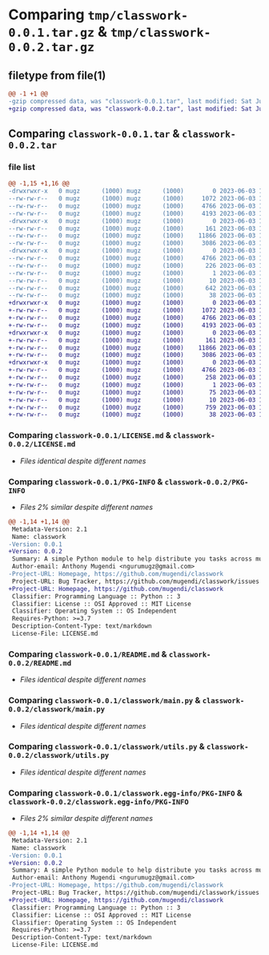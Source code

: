 # Comparing `tmp/classwork-0.0.1.tar.gz` & `tmp/classwork-0.0.2.tar.gz`

## filetype from file(1)

```diff
@@ -1 +1 @@
-gzip compressed data, was "classwork-0.0.1.tar", last modified: Sat Jun  3 17:12:22 2023, max compression
+gzip compressed data, was "classwork-0.0.2.tar", last modified: Sat Jun  3 18:53:04 2023, max compression
```

## Comparing `classwork-0.0.1.tar` & `classwork-0.0.2.tar`

### file list

```diff
@@ -1,15 +1,16 @@
-drwxrwxr-x   0 mugz      (1000) mugz      (1000)        0 2023-06-03 17:12:22.040079 classwork-0.0.1/
--rw-rw-r--   0 mugz      (1000) mugz      (1000)     1072 2023-06-03 17:09:04.000000 classwork-0.0.1/LICENSE.md
--rw-rw-r--   0 mugz      (1000) mugz      (1000)     4766 2023-06-03 17:12:22.040079 classwork-0.0.1/PKG-INFO
--rw-rw-r--   0 mugz      (1000) mugz      (1000)     4193 2023-06-03 16:54:31.000000 classwork-0.0.1/README.md
-drwxrwxr-x   0 mugz      (1000) mugz      (1000)        0 2023-06-03 17:12:22.040079 classwork-0.0.1/classwork/
--rw-rw-r--   0 mugz      (1000) mugz      (1000)      161 2023-06-03 15:43:24.000000 classwork-0.0.1/classwork/__init__.py
--rw-rw-r--   0 mugz      (1000) mugz      (1000)    11866 2023-06-03 16:13:53.000000 classwork-0.0.1/classwork/main.py
--rw-rw-r--   0 mugz      (1000) mugz      (1000)     3086 2023-06-03 15:08:39.000000 classwork-0.0.1/classwork/utils.py
-drwxrwxr-x   0 mugz      (1000) mugz      (1000)        0 2023-06-03 17:12:22.040079 classwork-0.0.1/classwork.egg-info/
--rw-rw-r--   0 mugz      (1000) mugz      (1000)     4766 2023-06-03 17:12:22.000000 classwork-0.0.1/classwork.egg-info/PKG-INFO
--rw-rw-r--   0 mugz      (1000) mugz      (1000)      226 2023-06-03 17:12:22.000000 classwork-0.0.1/classwork.egg-info/SOURCES.txt
--rw-rw-r--   0 mugz      (1000) mugz      (1000)        1 2023-06-03 17:12:22.000000 classwork-0.0.1/classwork.egg-info/dependency_links.txt
--rw-rw-r--   0 mugz      (1000) mugz      (1000)       10 2023-06-03 17:12:22.000000 classwork-0.0.1/classwork.egg-info/top_level.txt
--rw-rw-r--   0 mugz      (1000) mugz      (1000)      642 2023-06-03 17:10:48.000000 classwork-0.0.1/pyproject.toml
--rw-rw-r--   0 mugz      (1000) mugz      (1000)       38 2023-06-03 17:12:22.040079 classwork-0.0.1/setup.cfg
+drwxrwxr-x   0 mugz      (1000) mugz      (1000)        0 2023-06-03 18:53:04.188561 classwork-0.0.2/
+-rw-rw-r--   0 mugz      (1000) mugz      (1000)     1072 2023-06-03 17:09:04.000000 classwork-0.0.2/LICENSE.md
+-rw-rw-r--   0 mugz      (1000) mugz      (1000)     4766 2023-06-03 18:53:04.188561 classwork-0.0.2/PKG-INFO
+-rw-rw-r--   0 mugz      (1000) mugz      (1000)     4193 2023-06-03 16:54:31.000000 classwork-0.0.2/README.md
+drwxrwxr-x   0 mugz      (1000) mugz      (1000)        0 2023-06-03 18:53:04.184561 classwork-0.0.2/classwork/
+-rw-rw-r--   0 mugz      (1000) mugz      (1000)      161 2023-06-03 15:43:24.000000 classwork-0.0.2/classwork/__init__.py
+-rw-rw-r--   0 mugz      (1000) mugz      (1000)    11866 2023-06-03 16:13:53.000000 classwork-0.0.2/classwork/main.py
+-rw-rw-r--   0 mugz      (1000) mugz      (1000)     3086 2023-06-03 15:08:39.000000 classwork-0.0.2/classwork/utils.py
+drwxrwxr-x   0 mugz      (1000) mugz      (1000)        0 2023-06-03 18:53:04.188561 classwork-0.0.2/classwork.egg-info/
+-rw-rw-r--   0 mugz      (1000) mugz      (1000)     4766 2023-06-03 18:53:04.000000 classwork-0.0.2/classwork.egg-info/PKG-INFO
+-rw-rw-r--   0 mugz      (1000) mugz      (1000)      258 2023-06-03 18:53:04.000000 classwork-0.0.2/classwork.egg-info/SOURCES.txt
+-rw-rw-r--   0 mugz      (1000) mugz      (1000)        1 2023-06-03 18:53:04.000000 classwork-0.0.2/classwork.egg-info/dependency_links.txt
+-rw-rw-r--   0 mugz      (1000) mugz      (1000)       75 2023-06-03 18:53:04.000000 classwork-0.0.2/classwork.egg-info/requires.txt
+-rw-rw-r--   0 mugz      (1000) mugz      (1000)       10 2023-06-03 18:53:04.000000 classwork-0.0.2/classwork.egg-info/top_level.txt
+-rw-rw-r--   0 mugz      (1000) mugz      (1000)      759 2023-06-03 18:08:27.000000 classwork-0.0.2/pyproject.toml
+-rw-rw-r--   0 mugz      (1000) mugz      (1000)       38 2023-06-03 18:53:04.188561 classwork-0.0.2/setup.cfg
```

### Comparing `classwork-0.0.1/LICENSE.md` & `classwork-0.0.2/LICENSE.md`

 * *Files identical despite different names*

### Comparing `classwork-0.0.1/PKG-INFO` & `classwork-0.0.2/PKG-INFO`

 * *Files 2% similar despite different names*

```diff
@@ -1,14 +1,14 @@
 Metadata-Version: 2.1
 Name: classwork
-Version: 0.0.1
+Version: 0.0.2
 Summary: A simple Python module to help distribute you tasks across multiple brokers as microservices
 Author-email: Anthony Mugendi <ngurumugz@gmail.com>
-Project-URL: Homepage, https://github.com/mugendi/classwork
 Project-URL: Bug Tracker, https://github.com/mugendi/classwork/issues
+Project-URL: Homepage, https://github.com/mugendi/classwork
 Classifier: Programming Language :: Python :: 3
 Classifier: License :: OSI Approved :: MIT License
 Classifier: Operating System :: OS Independent
 Requires-Python: >=3.7
 Description-Content-Type: text/markdown
 License-File: LICENSE.md
```

### Comparing `classwork-0.0.1/README.md` & `classwork-0.0.2/README.md`

 * *Files identical despite different names*

### Comparing `classwork-0.0.1/classwork/main.py` & `classwork-0.0.2/classwork/main.py`

 * *Files identical despite different names*

### Comparing `classwork-0.0.1/classwork/utils.py` & `classwork-0.0.2/classwork/utils.py`

 * *Files identical despite different names*

### Comparing `classwork-0.0.1/classwork.egg-info/PKG-INFO` & `classwork-0.0.2/classwork.egg-info/PKG-INFO`

 * *Files 2% similar despite different names*

```diff
@@ -1,14 +1,14 @@
 Metadata-Version: 2.1
 Name: classwork
-Version: 0.0.1
+Version: 0.0.2
 Summary: A simple Python module to help distribute you tasks across multiple brokers as microservices
 Author-email: Anthony Mugendi <ngurumugz@gmail.com>
-Project-URL: Homepage, https://github.com/mugendi/classwork
 Project-URL: Bug Tracker, https://github.com/mugendi/classwork/issues
+Project-URL: Homepage, https://github.com/mugendi/classwork
 Classifier: Programming Language :: Python :: 3
 Classifier: License :: OSI Approved :: MIT License
 Classifier: Operating System :: OS Independent
 Requires-Python: >=3.7
 Description-Content-Type: text/markdown
 License-File: LICENSE.md
```

